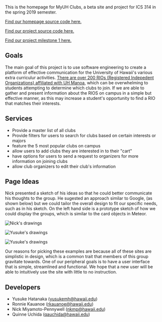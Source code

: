 This is the homepage for MyUH Clubs, a beta site and project for ICS 314 in the spring 2019 semester. 

[Find our homepage source code here.](https://github.com/myuh-club.github.io)

[Find our project source code here.](https://github.com/myuh-club-source.github.io)

[Find our project milestone 1 here.]()

## Goals 
The main goal of this project is to use software engineering to create a platform of effective communication for the University of Hawaii's various extra curriculur activities. [There are over 200 RIOs (Registered Indepedent Organizations) affiliated with UH Manoa](http://www.manoa.hawaii.edu/studentlife/studentorg/rio.php), which can be overwhelming to students attempting to determine which clubs to join. If we are able to gather and present information about the RIOS on campus in a simple but effective manner, as this may increase a student's opportunity to find a RIO that matches their interests.

## Services 
- Provide a master list of all clubs
- Provide filters for users to search for clubs based on certain interests or majors
- feature the 5 most popular clubs on campus 
- allow users to add clubs they are interested in to their "cart"
- have options for users to send a request to organizers for more information on joining clubs
- allow club organizers to edit their club's information

## Page Ideas
Nick presented a sketch of his ideas so that he could better communicate his thoughts to the group. He sugested an approach similar to Google, (as shown below) but we could tailor the overall design to fit our specific needs, such as in his sketch. On the left hand side is a prototype sketch of how we could display the groups, which is similar to the card objects in Meteor. 

![Nick's drawings](https://myuh-club.github.io/images/nic.jpg)

![Yusuke's drawings](https://myuh-club.github.io/images/sketch1.jpg)

![Yusuke's drawings](https://myuh-club.github.io/images/sketch2.jpg)

Our reasons for picking these examples are because all of these sites are simplistic in design, which is a common trait that members of this group gravitate towards. One of our peripheral goals is to have a user interface that is simple, streamlined and functional. We hope that a new user will be able to intuitively use the site with little to no instruction.
 

## Developers
- Yusuke Hatanaka (yusukemh@hawaii.edu)
- Ronnie Kauanoe (rkauanoe@hawaii.edu)
- Nick Miyamoto-Pennywell (nkmp@hawaii.edu)
- Quinne Uchida (qauchida@hawaii.edu)

